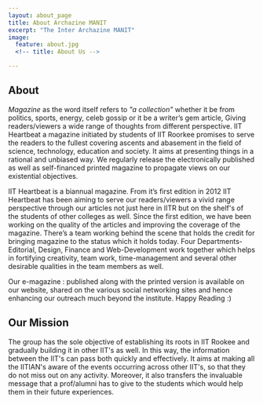 ```yaml
---
layout: about_page
title: About Archazine MANIT
excerpt: "The Inter Archazine MANIT"
image:
  feature: about.jpg
  <!-- title: About Us -->

---
```

## About

*Magazine* as the word itself refers to _"a collection"_ whether it be from politics, sports, energy, celeb gossip or it be a writer’s gem article, Giving readers/viewers a wide range of thoughts from different perspective. IIT Heartbeat a magazine initiated by students of IIT Roorkee promises to serve the readers to the fullest covering ascents and abasement in the field of science, technology, education and society. It aims at presenting things in a rational and unbiased way. We regularly release the electronically published as well as self-financed printed magazine to propagate views on our existential objectives.

IIT Heartbeat is a biannual magazine. From it’s first edition in 2012 IIT Heartbeat has been aiming to serve our readers/viewers a vivid range perspective through our articles not just here in IITR but on the shelf's of the students of other colleges as well. Since the first edition, we have been working on the quality of the articles and improving the coverage of the magazine. There’s a team working behind the scene that holds the credit for bringing magazine to the status which it holds today. Four Departments- Editorial, Design, Finance and Web-Development work together which helps in fortifying creativity, team work, time-management and several other desirable qualities in the team members as well.

Our e-magazine : published along with the printed version is available on our website, shared on the various social networking sites and hence enhancing our outreach much beyond the institute.
Happy Reading :)

## Our Mission

The group has the sole objective of establishing its roots in IIT Rookee and gradually building it in other IIT's as well. In this way, the information between the IIT's can pass both quickly and effectively. It aims at making all the IITIAN's aware of the events occurring across other IIT's, so that they do not miss out on any activity. Moreover, it also transfers the invaluable message that a prof/alumni has to give to the students which would help them in their future experiences.
